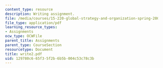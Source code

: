 ```yaml
---
content_type: resource
description: Writing assignment.
file: /media/courses/15-220-global-strategy-and-organization-spring-2008/129780c665f35f2b6b5b004c53c78c3b_write2.pdf
file_type: application/pdf
learning_resource_types:
- Assignments
ocw_type: OCWFile
parent_title: Assignments
parent_type: CourseSection
resourcetype: Document
title: write2.pdf
uid: 129780c6-65f3-5f2b-6b5b-004c53c78c3b
---
```

